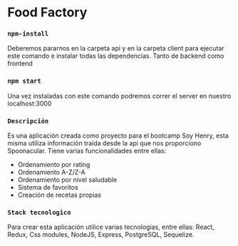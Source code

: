 # Food Factory
### `npm-install`
Deberemos pararnos en la carpeta api y en la carpeta client para ejecutar este comando e instalar todas las dependencias. Tanto de backend como frontend
### `npm start`
Una vez instaladas con este comando podremos correr el server en nuestro localhost:3000
### `Descripción`
Es una aplicación creada como proyecto para el bootcamp Soy Henry, esta misma utiliza información traida desde la api que nos proporciono Spoonacular. 
Tiene varias funcionalidades entre ellas:
*  Ordenamiento por rating
*  Ordenamiento A-Z/Z-A
*  Ordenamiento por nivel saludable
*  Sistema de favoritos
*  Creación de recetas propias


### `Stack tecnologico`
Para crear esta aplicación utilice varias tecnologias, entre ellas: React, Redux, Css modules, NodeJS, Express, PostgreSQL, Sequelize.


